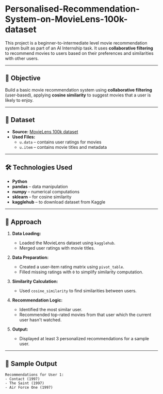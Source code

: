 # Personalised-Recommendation-System-on-MovieLens-100k-dataset

This project is a beginner-to-intermediate level movie recommendation system built as part of an AI Internship task. It uses **collaborative filtering** to recommend movies to users based on their preferences and similarities with other users.

---

## 📌 Objective

Build a basic movie recommendation system using **collaborative filtering** (user-based), applying **cosine similarity** to suggest movies that a user is likely to enjoy.

---

## 📂 Dataset

- **Source:** [MovieLens 100k dataset](https://grouplens.org/datasets/movielens/100k/)
- **Used Files:**
  - `u.data` – contains user ratings for movies
  - `u.item` – contains movie titles and metadata

---

## 🛠️ Technologies Used

- **Python**
- **pandas** – data manipulation
- **numpy** – numerical computations
- **sklearn** – for cosine similarity
- **kagglehub** – to download dataset from Kaggle

---

## 🧠 Approach

1. **Data Loading:**
   - Loaded the MovieLens dataset using `kagglehub`.
   - Merged user ratings with movie titles.

2. **Data Preparation:**
   - Created a user-item rating matrix using `pivot_table`.
   - Filled missing ratings with `0` to simplify similarity computation.

3. **Similarity Calculation:**
   - Used `cosine_similarity` to find similarities between users.

4. **Recommendation Logic:**
   - Identified the most similar user.
   - Recommended top-rated movies from that user which the current user hasn't watched.

5. **Output:**
   - Displayed at least 3 personalized recommendations for a sample user.

---

## 🎯 Sample Output

```text
Recommendations for User 1:
- Contact (1997)
- The Saint (1997)
- Air Force One (1997)
